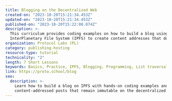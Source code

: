 ```yaml
---
title: Blogging on the Decentralized Web
created-on: "2023-10-20T15:21:34.453Z"
updated-on: "2023-10-20T15:21:34.453Z"
published-on: "2023-10-20T15:22:08.074Z"
description: >-
  This curriculum provides coding examples on how to build a blog using the 
  InterPlanetary File System (IPFS) to create content addresses that don't change.
organization: Protocol Labs (PL)
category: publishing-hosting
resource-type: tutorial
technicality: "2"
length: 7 Short Lessons
keywords: Basics, Practice, IPFS, Blogging, Programming, List traversal, IPFS DAG API
link: https://proto.school/blog
seo:
  description: >-
    Learn how to build a blog on IPFS with hands-on coding examples and create 
    content-addressed posts that remain immutable on the decentralized web.
---
```

